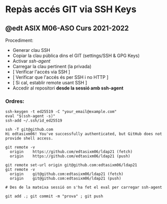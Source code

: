 # Repàs accés GIT via SSH Keys
## @edt ASIX M06-ASO Curs 2021-2022

Procediment:
 * Generar clau SSH
 * Copiar la clau pública dins el GIT (settings/SSH & GPG Keys)
 * Activar *ssh-agent*
 * Carregar la clau pertinent (la privada)
 * [ Verificar l'accés via SSH ]
 * [ Verificar que l'accés és per SSH i no HTTP ]
 * [ Si cal, establir remote usant SSH ]
 * Accedir al repositori **desde la sessió amb ssh-agent**

### Ordres:
```
ssh-keygen -t ed25519 -C "your_email@example.com"
eval "$(ssh-agent -s)"
ssh-add ~/.ssh/id_ed25519
```

```
ssh -T git@github.com
Hi edtasixm06! You've successfully authenticated, but GitHub does not provide shell access.

git remote -v
  origin    https://github.com/edtasixm06/ldap21 (fetch)
  origin    https://github.com/edtasixm06/ldap21 (push)

git remote set-url origin git@github.com:edtasixm06/ldap21
git remote -v
  origin    git@github.com:edtasixm06/ldap21 (fetch)
  origin    git@github.com:edtasixm06/ldap21 (push)
```

```
# Des de la mateixa sessió on s'ha fet el eval per carregar ssh-agent

git add .; git commit -m "prova" ; git push
```
